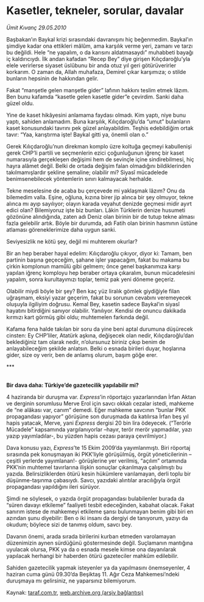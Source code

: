 # Kasetler, tekneler, sorular, davalar

*Ümit Kıvanç 29.05.2010*

<div class="yazi"><p>Başbakan’ın Baykal krizi sırasındaki davranışını hiç beğenmedim. Baykal’ın şimdiye kadar ona ettikleri mâlûm, ama karşılık verme yeri, zamanı ve tarzı bu değildi. Hele “ne yapalım, o da karısını aldatmasaydı” muhabbeti bayağı iç kaldırıcıydı. İlk andan kafadan “Recep Bey” diye girişen Kılıçdaroğlu’yla elele verirlerse siyaset üslûbunu bir anda otuz yıl geri götürüverirler korkarım. O zaman da, Allah muhafaza, Demirel çıkar karşımıza; o stilde bunların hepsinin de hakkından gelir.</p>
<p>Fakat “manşetle gelen manşetle gider” lafının hakkını teslim etmek lâzım. Ben bunu kafamda “kasetle gelen kasetle gider”e çevirdim. Sanki daha güzel oldu.</p>
<p>Yine de kaset hikâyesini anlamama faydası olmadı. Kim yaptı, niye bunu yaptı, sahiden anlamadım. Buna karşılık, Kılıçdaroğlu’da “umut” bulanların kaset konusundaki tavrını pek güzel anlayabildim. Teşhis edebildiğim ortak tavır: “Yaa, karıştırma işte! Baykal gitti ya, önemli olan o.”</p>
<p>Gerek Kılıçdaroğlu’nun direkman komplo üzre koltuğa geçmeyi kabullenişi gerek CHP’li partili ve seçmenlerin ezici çoğunluğunun iğrenç bir kaset numarasıyla gerçekleşen değişimi hem de sevinçle içine sindirebilmesi, hiç hayra alâmet değil. Belki de ortada değişim falan olmadığını bildiklerinden takılmamışlardır şekline şemaline; olabilir mi? Siyasî mücadelede benimsenebilecek yöntemlerin sınırı kalmayacak herhalde.</p>
<p>Tekne meselesine de acaba bu çerçevede mi yaklaşmak lâzım? Onu da bilemedim valla. Eşine, oğluna, kızına birer jip alınca bir şey olmuyor, tekne alınca mı ayıp sayılıyor; olayın karada veyahut denizde geçmesi midir ayırt edici olan? Bilemiyoruz işte biz bunları. Lâkin Türklerin denize husumeti gözönüne alındığında, zaten adı Deniz olan birinin bir de tutup tekne alması fazla gelebilir artık. Böyle bir durumda, adı Fatih olan birinin hasmının üstüne atlaması göreneklerimize daha uygun sanki.</p>
<p>Seviyesizlik ne kötü şey, değil mi muhterem okurlar?</p>
<p>Bir an hep beraber hayal edelim: Kılıçdaroğlu çıkıyor, diyor ki: Tamam, ben partinin başına geçeceğim, şahane işler yapacağım, fakat bu makama bu çirkin komplonun mamûlü gibi gelmem; önce genel başkanımıza karşı yapılan iğrenç komployu hep beraber ortaya çıkaralım, bunun mücadelesini yapalım, sonra kurultayımızı toplar, temiz pak yeni döneme geçeriz.</p>
<p>Olabilir miydi böyle bir şey? Ben kaç yüz liralık gömlek giydiğiyle filan uğraşmam, eksiyi yazar geçerim, fakat bu sorunun cevabını veremeyecek oluşuyla ilgiliyim doğrusu. Kemal Bey, kasetin sadece Baykal’ın siyasî hayatını bitirdiğini sanıyor olabilir. Yanılıyor. Kendisi de onuncu dakikada kırmızı kart görmüş gibi oldu; muhtemelen farkında değil.</p>
<p>Kafama fena halde takılan bir soru da yine beni aptal durumuna düşürecek cinsten: Ey CHP’liler, Atatürk aşkına, değişecek olan nedir, Kılıçdaroğlu’dan beklediğiniz tam olarak nedir, n’olursunuz biriniz çıkıp benim de anlayabileceğim şekilde anlatsın. Belki o esnada birileri duyar, hoşlarına gider, size oy verir, ben de anlamış olurum, başım göğe erer.</p>
<p>***</p>
<p><b><br/>Bir dava daha: Türkiye’de gazetecilik yapılabilir mi?</b></p>
<p>4 haziranda bir duruşma var. <i>Express</i>’in röportajcı yazarlarından İrfan Aktan ve derginin sorumlusu Merve Erol için savcı okkalı cezalar istedi, mahkeme de “ne alâkası var, canım” demedi. Eğer mahkeme savcının “bunlar PKK propagandası yapıyor” görüşüne son duruşmada da katılırsa İrfan beş yıl hapis yatacak, Merve, yani <i>Express</i> dergisi 20 bin lira ödeyecek. (“Terörle Mücadele” kapsamında yargılanıyorlar –hayır, terör merör yapmadılar, yazı yazıp yayımladılar-, bu yüzden hapis cezası paraya çevrilmiyor.) </p>
<p>Dava konusu yazı, <i>Express</i>’te 15 Ekim 2009’da yayımlanmıştı. Biri röportaj sırasında pek konuşmayan iki PKK’liyle görüşülmüş, örgüt yöneticilerinin –çeşitli yerlerde yayımlanan!- görüşlerine yer verilmiş, “açılım” ortamında PKK’nin muhtemel tavırlarına ilişkin sonuçlar çıkarılmaya çalışılmıştı bu yazıda. Belirsizliklerden ötürü kesin hükümlere varılamayan, derli toplu bir düşünme-taşınma çabasıydı. Savcı, yazıdaki alıntılar aracılığıyla örgüt propagandası yapıldığını ileri sürüyor.</p>
<p>Şimdi ne söylesek, o yazıda örgüt propagandası bulabilenler burada da “süren davayı etkileme” faaliyeti tesbit edeceğinden, kabahat olacak. Fakat sanırım istese de mahkemeyi etkileme şansı bulunmayan benim gibi biri en azından şunu diyebilir: Ben o iki insanı da dergiyi de tanıyorum, yazıyı da okudum; böylece sizi de tanımış oldum, savcı bey.</p>
<p>Davanın önemi, arada sırada birilerini kurban etmeden varolamayan düzenimizin aynen sürdüğünü göstermesinde değil. Suçlamanın mantığına uyulacak olursa, PKK ya da o esnada mesele kimse ona dayanılarak yapılacak herhangi bir haberden ötürü gazeteciler mahkûm edilebilir.</p>
<p>Sahiden gazetecilik yapmak isteyenler ya da yapılmasını önemseyenler, 4 haziran cuma günü 09.30’da Beşiktaş 11. Ağır Ceza Mahkemesi’ndeki duruşmaya mı gelirsiniz, ne yaparsınız bilemiyorum.</p></div>

Kaynak: [taraf.com.tr](http://www.taraf.com.tr:80/umit-kivanc/makale-kasetler-tekneler-sorular-davalar.htm), [web.archive.org (arşiv bağlantısı)](http://web.archive.org/web/20100531152414/http://www.taraf.com.tr:80/umit-kivanc/makale-kasetler-tekneler-sorular-davalar.htm)
